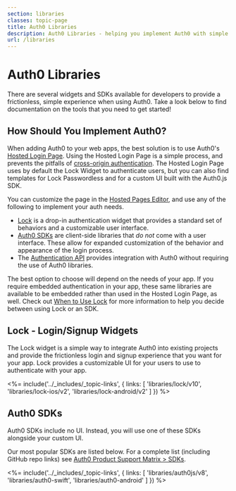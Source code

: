```yaml
---
section: libraries
classes: topic-page
title: Auth0 Libraries
description: Auth0 Libraries - helping you implement Auth0 with simple efficiency
url: /libraries
---
```

<!-- markdownlint-disable MD041 MD002 MD026 -->
<div class="topic-page-header">
  <div data-name="example" class="topic-page-badge"></div>
  <h1>Auth0 Libraries</h1>
  <p>
    There are several widgets and SDKs available for developers to provide a frictionless, simple experience when using Auth0. Take a look below to find documentation on the tools that you need to get started!
  </p>
</div>

## How Should You Implement Auth0?

When adding Auth0 to your web apps, the best solution is to use Auth0's [Hosted Login Page](/hosted-pages/login). Using the Hosted Login Page is a simple process, and prevents the pitfalls of [cross-origin authentication](/cross-origin-authentication). The Hosted Login Page uses by default the Lock Widget to authenticate users, but you can also find templates for Lock Passwordless and for a custom UI built with the Auth0.js SDK. 

You can customize the page in the [Hosted Pages Editor](${manage_url}/#/login_page), and use any of the following to implement your auth needs. 

* [Lock](#lock-login-signup-widgets) is a drop-in authentication widget that provides a standard set of behaviors and a customizable user interface.
* [Auth0 SDKs](#auth0-sdks) are client-side libraries that *do not* come with a user interface. These allow for expanded customization of the behavior and appearance of the login process.
* The [Authentication API](/api-auth) provides integration with Auth0 without requiring the use of Auth0 libraries.

The best option to choose will depend on the needs of your app. If you require embedded authentication in your app, these same libraries are available to be embedded rather than used in the Hosted Login Page, as well. Check out [When to Use Lock](/libraries/when-to-use-lock) for more information to help you decide between using Lock or an SDK.

## Lock - Login/Signup Widgets

The Lock widget is a simple way to integrate Auth0 into existing projects and provide the frictionless login and signup experience that you want for your app. Lock provides a customizable UI for your users to use to authenticate with your app.

<%= include('../_includes/_topic-links', { links: [
  'libraries/lock/v10',
  'libraries/lock-ios/v2',
  'libraries/lock-android/v2'
] }) %>

## Auth0 SDKs

Auth0 SDKs include no UI. Instead, you will use one of these SDKs alongside your custom UI.

Our most popular SDKs are listed below. For a complete list (including GitHub repo links) see [Auth0 Product Support Matrix > SDKs](/support/matrix#sdks).

<%= include('../_includes/_topic-links', { links: [
  'libraries/auth0js/v8',
  'libraries/auth0-swift',
  'libraries/auth0-android'
] }) %>
